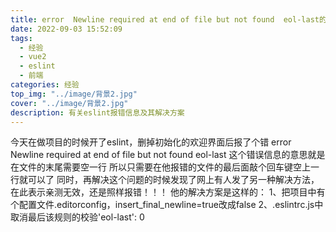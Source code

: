 ```yaml
---
title: error  Newline required at end of file but not found  eol-last的解决方案
date: 2022-09-03 15:52:09
tags: 
  - 经验
  - vue2
  - eslint
  - 前端
categories: 经验
top_img: "../image/背景2.jpg"
cover: "../image/背景2.jpg"
description: 有关eslint报错信息及其解决方案
---
```


今天在做项目的时候开了eslint，删掉初始化的欢迎界面后报了个错
error  Newline required at end of file but not found  eol-last
这个错误信息的意思就是在文件的末尾需要空一行
所以只需要在他报错的文件的最后面敲个回车键空上一行就可以了
同时，再解决这个问题的时候发现了网上有人发了另一种解决方法，在此表示亲测无效，还是照样报错！！！
他的解决方案是这样的：
1、把项目中有个配置文件.editorconfig，insert_final_newline=true改成false
2、.eslintrc.js中取消最后该规则的校验'eol-last': 0